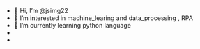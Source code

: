 - 👋 Hi, I’m @jsimg22
- 👀 I’m interested in machine_learing and data_processing , RPA
- 🌱 I’m currently learning python language 
- 
- <!---
jsimg22/jsimg22 is a ✨ special ✨ repository because its `README.md` (this file) appears on your GitHub profile.
You can click the Preview link to take a look at your changes.
--->
